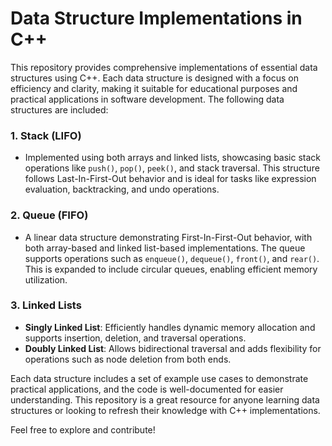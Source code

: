 # Data Structure Implementations in C++

This repository provides comprehensive implementations of essential data structures using C++. Each data structure is designed with a focus on efficiency and clarity, making it suitable for educational purposes and practical applications in software development. The following data structures are included:

### 1. **Stack (LIFO)**
   - Implemented using both arrays and linked lists, showcasing basic stack operations like `push()`, `pop()`, `peek()`, and stack traversal. This structure follows Last-In-First-Out behavior and is ideal for tasks like expression evaluation, backtracking, and undo operations.

### 2. **Queue (FIFO)**
   - A linear data structure demonstrating First-In-First-Out behavior, with both array-based and linked list-based implementations. The queue supports operations such as `enqueue()`, `dequeue()`, `front()`, and `rear()`. This is expanded to include circular queues, enabling efficient memory utilization.

### 3. **Linked Lists**
   - **Singly Linked List**: Efficiently handles dynamic memory allocation and supports insertion, deletion, and traversal operations. 
   - **Doubly Linked List**: Allows bidirectional traversal and adds flexibility for operations such as node deletion from both ends.


Each data structure includes a set of example use cases to demonstrate practical applications, and the code is well-documented for easier understanding. This repository is a great resource for anyone learning data structures or looking to refresh their knowledge with C++ implementations.

Feel free to explore and contribute!
